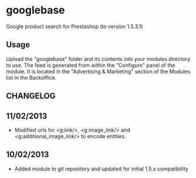 googlebase
========

Google product search for Prestashop (to version 1.5.3.1)

Usage
-------

Upload the "googlebase" folder and its contents into your modules directory to use. The feed is generated from within the "Configure" panel of the module. It is located in
the "Advertising & Marketing" section of the Modules list in the Backoffice.

CHANGELOG
-------------

11/02/2013
-------------

- Modified urls for <g:link/>, <g:image_link/> and <g:additional_image_link/> to encode entities.

10/02/2013
-------------

- Added module to git repository and updated for initial 1.5.x compatibility